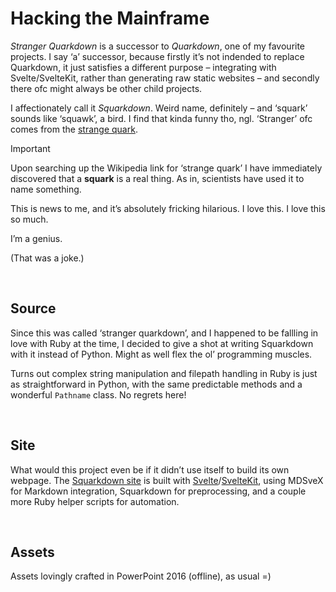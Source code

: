 # Hacking the Mainframe

*Stranger Quarkdown* is a successor to *Quarkdown*, one of my favourite projects. I say ‘a’ successor, because firstly it’s not indended to replace Quarkdown, it just satisfies a different purpose – integrating with Svelte/SvelteKit, rather than generating raw static websites – and secondly there ofc might always be other child projects.

I affectionately call it *Squarkdown*. Weird name, definitely – and ‘squark’ sounds like ‘squawk’, a bird. I find that kinda funny tho, ngl. ‘Stranger’ ofc comes from the [strange quark](https://wikipedia.org/wiki/Strange_quark).

> [!Important]
> Upon searching up the Wikipedia link for ‘strange quark’ I have immediately discovered that a **squark** is a real thing. As in, scientists have used it to name something.
>
> This is news to me, and it’s absolutely fricking hilarious. I love this. I love this so much.
>
> I’m a genius.
>
> (That was a joke.)


<br>


## Source

Since this was called ‘stranger quarkdown’, and I happened to be fallling in love with Ruby at the time, I decided to give a shot at writing Squarkdown with it instead of Python. Might as well flex the ol’ programming muscles.

Turns out complex string manipulation and filepath handling in Ruby is just as straightforward in Python, with the same predictable methods and a wonderful `Pathname` class. No regrets here!


<br>


## Site

What would this project even be if it didn’t use itself to build its own webpage. The [Squarkdown site](~) is built with [Svelte]()/[SvelteKit](), using MDSveX for Markdown integration, Squarkdown for preprocessing, and a couple more Ruby helper scripts for automation.


<br>


## Assets

Assets lovingly crafted in PowerPoint 2016 (offline), as usual =)


<br>
